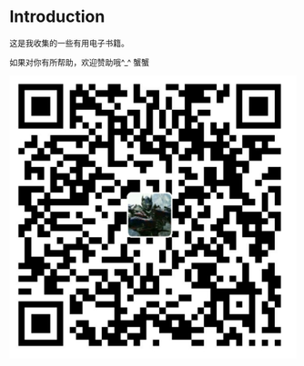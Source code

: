 # Introduction

这是我收集的一些有用电子书籍。

如果对你有所帮助，欢迎赞助哦^_^ 蟹蟹

![image](https://github.com/thor-shuang/MyGitBook/blob/master/Welcome_to_sponsor.jpg)
